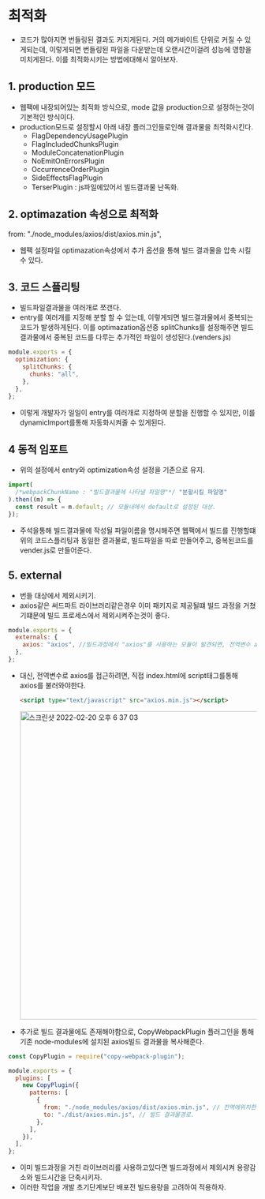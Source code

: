 # 최적화

- 코드가 많아지면 번들링된 결과도 커지게된다. 거의 메가바이트 단위로 커질 수 있게되는데, 이렇게되면 번들링된 파일을 다운받는데 오랜시간이걸려 성능에 영향을 미치게된다. 이를 최적화시키는 방법에대해서 알아보자.

## 1. production 모드

- 웹팩에 내장되어있는 최적화 방식으로, mode 값을 production으로 설정하는것이
  기본적인 방식이다.
- production모드로 설정할시 아래 내장 플러그인들로인해 결과물을 최적화시킨다.
  - FlagDependencyUsagePlugin
  - FlagIncludedChunksPlugin
  - ModuleConcatenationPlugin
  - NoEmitOnErrorsPlugin
  - OccurrenceOrderPlugin
  - SideEffectsFlagPlugin
  - TerserPlugin : js파일에있어서 빌드결과물 난독화.

## 2. optimazation 속성으로 최적화

from: "./node_modules/axios/dist/axios.min.js",

- 웹팩 설정파일 optimazation속성에서 추가 옵션을 통해 빌드 결과물을 압축 시킬 수 있다.

## 3. 코드 스플리팅

- 빌드파일결과물을 여러개로 쪼갠다.
- entry를 여러개를 지정해 분할 할 수 있는데, 이렇게되면 빌드결과물에서 중복되는 코드가 발생하게된다. 이를 optimazation옵션중 splitChunks를 설정해주면 빌드결과물에서 중복된 코드를 다루는 추가적인 파일이 생성된다.(venders.js)

```js
module.exports = {
  optimization: {
    splitChunks: {
      chunks: "all",
    },
  },
};
```

- 이렇게 개발자가 일일이 entry를 여러개로 지정하여 분할을 진행할 수 있지만, 이를 dynamicImport를통해 자동화시켜줄 수 있게된다.

## 4 동적 임포트

- 위의 설정에서 entry와 optimization속성 설정을 기존으로 유지.

```js
import(
  /*webpackChunkName : "빌드결과물에 나타낼 파일명"*/ "분할시킬 파일명"
).then((m) => {
  const result = m.default; // 모듈내에서 default로 설정된 대상.
});
```

- 주석을통해 빌드결과물에 작성될 파일이름을 명시해주면 웹팩에서 빌드를 진행할떄 위의 코드스플리팅과 동일한 결과물로, 빌드파일을 따로 만들어주고, 중복된코드를 vender.js로 만들어준다.

## 5. external

- 번들 대상에서 제외시키기.
- axios같은 써드파트 라이브러리같은경우 이미 패키지로 제공될떄 빌드 과정을 거쳤기떄문에 빌드 프로세스에서 제외시켜주는것이 좋다.

```js
module.exports = {
  externals: {
    axios: "axios", //빌드과정에서 "axios"를 사용하는 모듈이 발견되면, 전역변수 axios로 대체.
  },
};
```

- 대신, 전역변수로 axios를 접근하려면, 직접 index.html에 script태그를통해 axios를 불러와야한다.

  ```html
  <script type="text/javascript" src="axios.min.js"></script>
  ```

  <img width="625" alt="스크린샷 2022-02-20 오후 6 37 03" src="https://user-images.githubusercontent.com/58588011/154836733-13553445-977c-48f8-903d-bf21fe94ecd0.png">

- 추가로 빌드 결과물에도 존재해야함으로, CopyWebpackPlugin 플러그인을 통해 기존 node-modules에 설치된 axios빌드 결과물을 복사해준다.

```js
const CopyPlugin = require("copy-webpack-plugin");

module.exports = {
  plugins: [
    new CopyPlugin({
      patterns: [
        {
          from: "./node_modules/axios/dist/axios.min.js", // 전역에위치한 axios빌드결과물 경로.
          to: "./dist/axios.min.js", // 빌드 결과물경로.
        },
      ],
    }),
  ],
};
```

- 이미 빌드과정을 거친 라이브러리를 사용하고있다면 빌드과정에서 제외시켜 용량감소와 빌드시간을 단축시키자.
- 이러한 작업을 개발 초기단계보단 배포전 빌드용량을 고려하여 적용하자.
